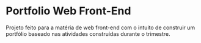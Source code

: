 # Portfolio Web Front-End
<p>Projeto feito para a matéria de web front-end com o intuito de construir um portfólio baseado nas atividades construídas durante o trimestre.</p>
